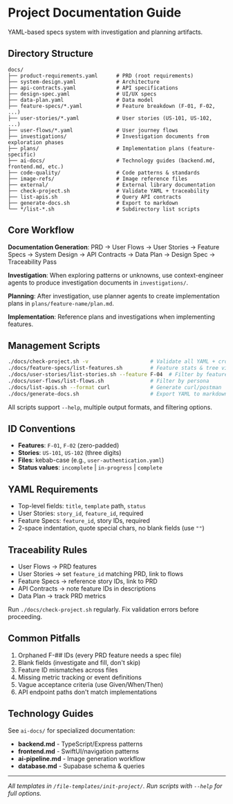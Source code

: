 # Project Documentation Guide

YAML-based specs system with investigation and planning artifacts.

## Directory Structure

```
docs/
├── product-requirements.yaml      # PRD (root requirements)
├── system-design.yaml             # Architecture
├── api-contracts.yaml             # API specifications
├── design-spec.yaml               # UI/UX specs
├── data-plan.yaml                 # Data model
├── feature-specs/*.yaml           # Feature breakdown (F-01, F-02, ...)
├── user-stories/*.yaml            # User stories (US-101, US-102, ...)
├── user-flows/*.yaml              # User journey flows
├── investigations/                # Investigation documents from exploration phases
├── plans/                         # Implementation plans (feature-specific)
├── ai-docs/                       # Technology guides (backend.md, frontend.md, etc.)
├── code-quality/                  # Code patterns & standards
├── image-refs/                    # Image reference files
├── external/                      # External library documentation
├── check-project.sh               # Validate YAML + traceability
├── list-apis.sh                   # Query API contracts
├── generate-docs.sh               # Export to markdown
└── */list-*.sh                    # Subdirectory list scripts
```

## Core Workflow

**Documentation Generation**: PRD → User Flows → User Stories → Feature Specs → System Design → API Contracts → Data Plan → Design Spec → Traceability Pass

**Investigation**: When exploring patterns or unknowns, use context-engineer agents to produce investigation documents in `investigations/`.

**Planning**: After investigation, use planner agents to create implementation plans in `plans/feature-name/plan.md`.

**Implementation**: Reference plans and investigations when implementing features.

## Management Scripts

```bash
./docs/check-project.sh -v                    # Validate all YAML + cross-file traceability
./docs/feature-specs/list-features.sh         # Feature stats & tree view
./docs/user-stories/list-stories.sh --feature F-04  # Filter by feature/status
./docs/user-flows/list-flows.sh               # Filter by persona
./docs/list-apis.sh --format curl             # Generate curl/postman
./docs/generate-docs.sh                       # Export YAML to markdown
```

All scripts support `--help`, multiple output formats, and filtering options.

## ID Conventions

- **Features**: `F-01`, `F-02` (zero-padded)
- **Stories**: `US-101`, `US-102` (three digits)
- **Files**: kebab-case (e.g., `user-authentication.yaml`)
- **Status values**: `incomplete` | `in-progress` | `complete`

## YAML Requirements

- Top-level fields: `title`, `template` path, `status`
- User Stories: `story_id`, `feature_id`, required
- Feature Specs: `feature_id`, story IDs, required
- 2-space indentation, quote special chars, no blank fields (use `""`)

## Traceability Rules

- User Flows → PRD features
- User Stories → set `feature_id` matching PRD, link to flows
- Feature Specs → reference story IDs, link to PRD
- API Contracts → note feature IDs in descriptions
- Data Plan → track PRD metrics

Run `./docs/check-project.sh` regularly. Fix validation errors before proceeding.

## Common Pitfalls

1. Orphaned F-## IDs (every PRD feature needs a spec file)
2. Blank fields (investigate and fill, don't skip)
3. Feature ID mismatches across files
4. Missing metric tracking or event definitions
5. Vague acceptance criteria (use Given/When/Then)
6. API endpoint paths don't match implementations

## Technology Guides

See `ai-docs/` for specialized documentation:
- **backend.md** - TypeScript/Express patterns
- **frontend.md** - SwiftUI/navigation patterns
- **ai-pipeline.md** - Image generation workflow
- **database.md** - Supabase schema & queries

---

*All templates in `/file-templates/init-project/`. Run scripts with `--help` for full options.*
